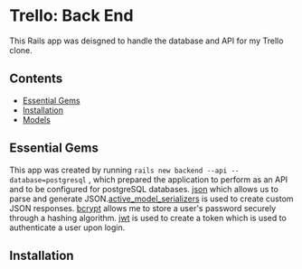 # Trello: Back End

This Rails app was deisgned to handle the database and API for my Trello clone. 

## Contents

- [Essential Gems](#essentual-gmes)
- [Installation](#installation)
- [Models](#models)

## Essential Gems

This app was created by running ```rails new backend --api --database=postgresql``` , which prepared the application to perform as an API and to be configured for postgreSQL databases. [json](https://github.com/flori/json) which allows us to parse and generate JSON.[active_model_serializers](https://github.com/rails-api/active_model_serializers/tree/v0.9.3) is used to create custom JSON responses. [bcrypt](https://github.com/codahale/bcrypt-ruby) allows me to store a user's password securely through a hashing algorithm. [jwt](https://github.com/jwt/ruby-jwt/) is used to create a token which is used to authenticate a user upon login. 

## Installation
